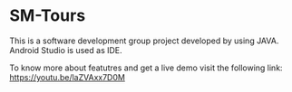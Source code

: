 # SM-Tours

This is a software development group project developed by using JAVA.
Android Studio is used as IDE.

To know more about featutres and get a live demo visit the following link: https://youtu.be/laZVAxx7D0M

